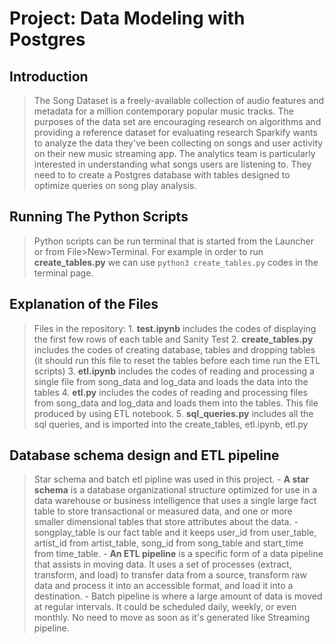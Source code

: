 # Project: Data Modeling with Postgres

## Introduction

> The Song Dataset is a freely-available collection of audio features and metadata for a million contemporary popular music tracks.
The purposes of the data set are encouraging research on algorithms and providing a reference dataset for evaluating research 
Sparkify wants to analyze the data they've been collecting on songs and user activity on their new music streaming app. The analytics team is particularly interested in understanding what songs users are listening to. They need to to create a Postgres database with tables designed to optimize queries on song play analysis.

## Running The Python Scripts
> Python scripts can be run terminal that is started from the Launcher or from File>New>Terminal. For example in order to run **create_tables.py** we can use `python3 create_tables.py` codes in the terminal page.

## Explanation of the Files 
> Files in the repository:
    1. **test.ipynb** includes the codes of displaying the first few rows of each table and Sanity Test
    2. **create_tables.py** includes the codes of creating database, tables and dropping tables (it should run this file to reset the tables before each time run the ETL scripts)
    3. **etl.ipynb** includes the codes of reading and processing a single file from song_data and log_data and loads the data into the tables
    4. **etl.py** includes the codes of reading and processing files from song_data and log_data and loads them into the tables. This file produced by using ETL notebook.
    5. **sql_queries.py** includes all the sql queries, and is imported into the create_tables, etl.ipynb, etl.py

## Database schema design and ETL pipeline
> Star schema and batch etl pipline was used in this project. 
    - **A star schema** is a database organizational structure optimized for use in a data warehouse or business intelligence that uses a single large fact table to store transactional or measured data, and one or more smaller dimensional tables that store attributes about the data. 
    - songplay_table is our fact table and it keeps user_id from user_table, artist_id from artist_table, song_id from song_table and start_time from time_table. 
    - **An ETL pipeline** is a specific form of a data pipeline that assists in moving data. It uses a set of processes (extract, transform, and load) to transfer data from a source, transform raw data and process it into an accessible format, and load it into a destination.
    -  Batch pipeline is where a large amount of data is moved at regular intervals. It could be scheduled daily, weekly, or even monthly. No need to move as soon as it's generated like Streaming pipeline.


